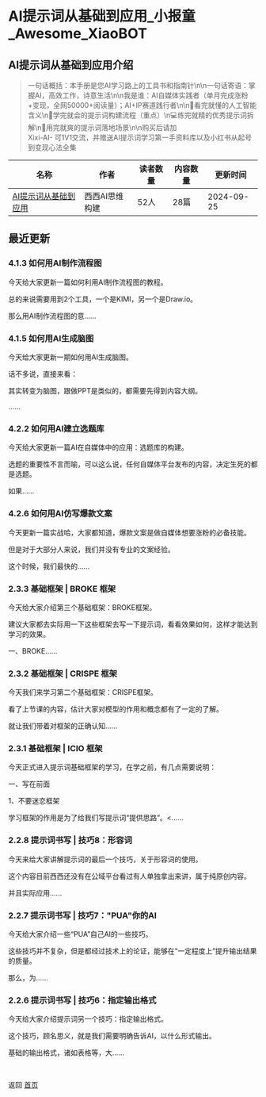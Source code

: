 # AI提示词从基础到应用_小报童_Awesome_XiaoBOT

## AI提示词从基础到应用介绍
> 一句话概括：本手册是您AI学习路上的工具书和指南针\n\n一句话寄语：掌握AI，高效工作，诗意生活\n\n我是谁：AI自媒体实践者（单月完成涨粉+变现，全网50000+阅读量）；AI+IP赛道践行者\n\n👀看完就懂的人工智能含义\n🚀学完就会的提示词构建流程（重点）\n💻练完就精的优秀提示词拆解\n🎯用完就爽的提示词落地场景\n\n购买后请加  
Xixi-AI- 可1V1交流，并赠送AI提示词学习第一手资料库以及小红书从起号到变现心法全集  
  


|名称|作者|读者数量|内容数量|更新时间|
|---|---|---|---|---|
|[AI提示词从基础到应用](https://xiaobot.net/p/XixiAi-1?refer=0b133df9-27dc-423b-8101-639049001c13)|西西AI思维构建|52人|28篇|2024-09-25|

## 最近更新
### 4.1.3 如何用AI制作流程图

今天给大家更新一篇如何利用AI制作流程图的教程。

总的来说需要用到2个工具，一个是KIMI，另一个是Draw.io。

那么用AI制作流程图的意......

### 4.1.5 如何用AI生成脑图

今天给大家更新一期如何用AI生成脑图。

话不多说，直接来看：

其实转变为脑图，跟做PPT是类似的，都需要先得到内容大纲。

......

### 4.2.2 如何用AI建立选题库

今天给大家更新一篇AI在自媒体中的应用：选题库的构建。

选题的重要性不言而喻，可以这么说，任何自媒体平台发布的内容，决定生死的都是选题。

如果......

### 4.2.6 如何用AI仿写爆款文案

今天更新一篇实战哈，大家都知道，爆款文案是做自媒体想要涨粉的必备技能。

但是对于大部分人来说，我们并没有专业的文案经验。

这个时候，我们最快的......

### 2.3.3 基础框架 | BROKE 框架

今天给大家介绍第三个基础框架：BROKE框架。

建议大家都去实际用一下这些框架去写一下提示词，看看效果如何，这样才能达到学习的效果。

一、BROKE......

### 2.3.2 基础框架 | CRISPE 框架

今天我们来学习第二个基础框架：CRISPE框架。

看了上节课的内容，估计大家对模型的作用和概念都有了一定的了解。

就让我们带着对框架的正确认知......

### 2.3.1 基础框架 | ICIO 框架

今天正式进入提示词基础框架的学习，在学之前，有几点需要说明：

一、写在前面

1、不要迷恋框架

学习框架的作用是为了给我们写提示词“提供思路”。<......

### 2.2.8 提示词书写 | 技巧8：形容词

今天来给大家讲解提示词的最后一个技巧，关于形容词的使用。

这个内容目前西西还没有在公域平台看过有人单独拿出来讲，属于纯原创内容。

并且实际应用......

### 2.2.7 提示词书写 | 技巧7："PUA"你的AI

今天给大家介绍一些“PUA”自己AI的一些技巧。

这些技巧并不复杂，但是都经过技术上的论证，能够在“一定程度上”提升输出结果的质量。

那么，为......

### 2.2.6 提示词书写 | 技巧6：指定输出格式

今天给大家介绍提示词另一个技巧：指定输出格式。

这个技巧，顾名思义，就是我们需要明确告诉AI，以什么形式输出。

基础的输出格式，诸如表格等，大......


<a href="https://github.com/Reno9527/awesome-xiaobot" style="color: white; text-decoration: none;">awesome-xiaobot</a>

返回 [首页](../README.md)
